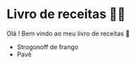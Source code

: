 # Livro de receitas :man_cook:

Olá ! Bem vindo ao meu livro de receitas :wave:

-  Strogonoff de frango
- Pavê

